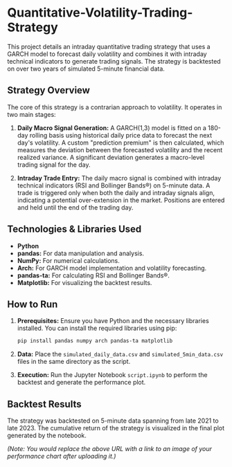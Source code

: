 # Quantitative-Volatility-Trading-Strategy

This project details an intraday quantitative trading strategy that uses a GARCH model to forecast daily volatility and combines it with intraday technical indicators to generate trading signals. The strategy is backtested on over two years of simulated 5-minute financial data.

## Strategy Overview

The core of this strategy is a contrarian approach to volatility. It operates in two main stages:

1.  **Daily Macro Signal Generation:** A GARCH(1,3) model is fitted on a 180-day rolling basis using historical daily price data to forecast the next day's volatility. A custom "prediction premium" is then calculated, which measures the deviation between the forecasted volatility and the recent realized variance. A significant deviation generates a macro-level trading signal for the day.

2.  **Intraday Trade Entry:** The daily macro signal is combined with intraday technical indicators (RSI and Bollinger Bands®) on 5-minute data. A trade is triggered only when both the daily and intraday signals align, indicating a potential over-extension in the market. Positions are entered and held until the end of the trading day.

## Technologies & Libraries Used

* **Python**
* **pandas:** For data manipulation and analysis.
* **NumPy:** For numerical calculations.
* **Arch:** For GARCH model implementation and volatility forecasting.
* **pandas-ta:** For calculating RSI and Bollinger Bands®.
* **Matplotlib:** For visualizing the backtest results.

## How to Run

1.  **Prerequisites:** Ensure you have Python and the necessary libraries installed. You can install the required libraries using pip:
    ```bash
    pip install pandas numpy arch pandas-ta matplotlib
    ```

2.  **Data:** Place the `simulated_daily_data.csv` and `simulated_5min_data.csv` files in the same directory as the script.

3.  **Execution:** Run the Jupyter Notebook `script.ipynb` to perform the backtest and generate the performance plot.

## Backtest Results

The strategy was backtested on 5-minute data spanning from late 2021 to late 2023. The cumulative return of the strategy is visualized in the final plot generated by the notebook.

*(Note: You would replace the above URL with a link to an image of your performance chart after uploading it.)*
